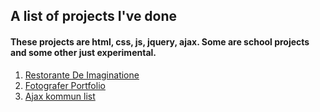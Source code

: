 ## A list of projects I've done


#### These projects are html, css, js, jquery, ajax. Some are school projects and some other just experimental. 

1. [Restorante De Imaginatione](https://r-rezaee.github.io/Frontend/imaginatione/)
2. [Fotografer Portfolio](https://r-rezaee.github.io/Frontend/fotografer/)
3. [Ajax kommun list](https://r-rezaee.github.io/Frontend/Ajax-Kommun-List/)
